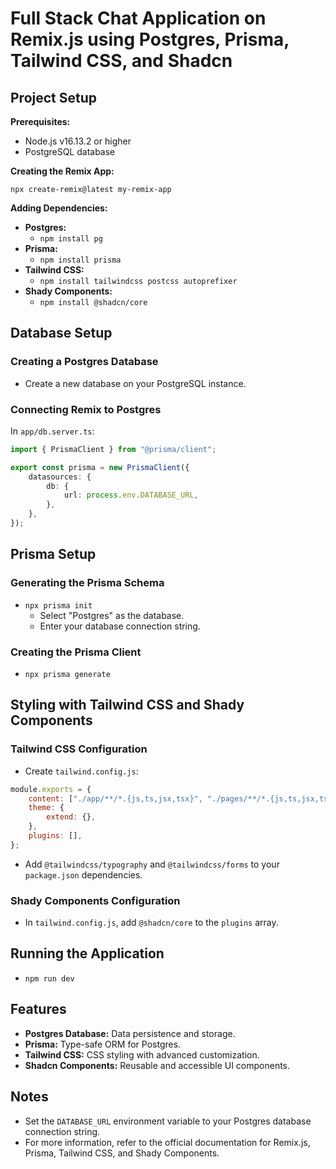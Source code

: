 # Full Stack Chat Application on Remix.js using Postgres, Prisma, Tailwind CSS, and Shadcn

## Project Setup

**Prerequisites:**

-   Node.js v16.13.2 or higher
-   PostgreSQL database

**Creating the Remix App:**

`npx create-remix@latest my-remix-app`

**Adding Dependencies:**

-   **Postgres:**
    -   `npm install pg`
-   **Prisma:**
    -   `npm install prisma`
-   **Tailwind CSS:**
    -   `npm install tailwindcss postcss autoprefixer`
-   **Shady Components:**
    -   `npm install @shadcn/core`

## Database Setup

### Creating a Postgres Database

-   Create a new database on your PostgreSQL instance.

### Connecting Remix to Postgres

In `app/db.server.ts`:

```typescript
import { PrismaClient } from "@prisma/client";

export const prisma = new PrismaClient({
    datasources: {
        db: {
            url: process.env.DATABASE_URL,
        },
    },
});
```

## Prisma Setup

### Generating the Prisma Schema

-   `npx prisma init`
    -   Select "Postgres" as the database.
    -   Enter your database connection string.

### Creating the Prisma Client

-   `npx prisma generate`

## Styling with Tailwind CSS and Shady Components

### Tailwind CSS Configuration

-   Create `tailwind.config.js`:

```javascript
module.exports = {
    content: ["./app/**/*.{js,ts,jsx,tsx}", "./pages/**/*.{js,ts,jsx,tsx}"],
    theme: {
        extend: {},
    },
    plugins: [],
};
```

-   Add `@tailwindcss/typography` and `@tailwindcss/forms` to your `package.json` dependencies.

### Shady Components Configuration

-   In `tailwind.config.js`, add `@shadcn/core` to the `plugins` array.

## Running the Application

-   `npm run dev`

## Features

-   **Postgres Database:** Data persistence and storage.
-   **Prisma:** Type-safe ORM for Postgres.
-   **Tailwind CSS:** CSS styling with advanced customization.
-   **Shadcn Components:** Reusable and accessible UI components.

## Notes

-   Set the `DATABASE_URL` environment variable to your Postgres database connection string.
-   For more information, refer to the official documentation for Remix.js, Prisma, Tailwind CSS, and Shady Components.
